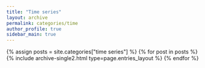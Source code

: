 ```yaml
---
title: "Time series"
layout: archive
permalink: categories/time
author_profile: true
sidebar_main: true
---
```



{% assign posts = site.categories["time series"] %}
{% for post in posts %} {% include archive-single2.html type=page.entries_layout %} {% endfor %}